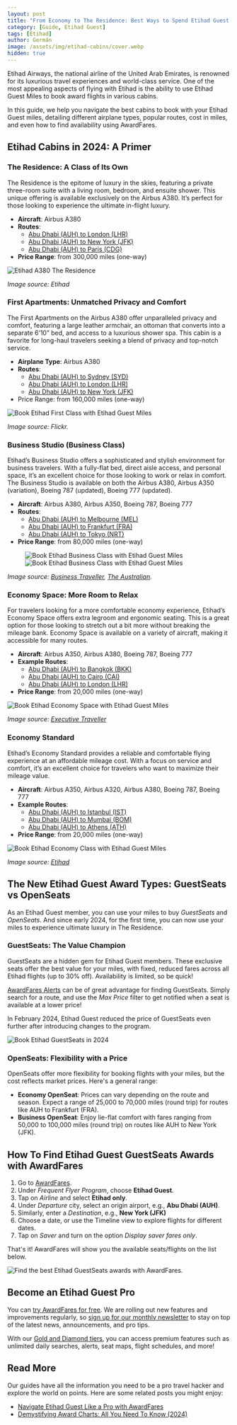```yaml
---
layout: post
title: "From Economy to The Residence: Best Ways to Spend Etihad Guest Miles"
category: [Guide, Etihad Guest]
tags: [Etihad]
author: Germán
image: /assets/img/etihad-cabins/cover.webp
hidden: true
---
```


Etihad Airways, the national airline of the United Arab Emirates, is renowned for its luxurious travel experiences and world-class service. One of the most appealing aspects of flying with Etihad is the ability to use Etihad Guest Miles to book award flights in various cabins.

In this guide, we help you navigate the best cabins to book with your Etihad Guest miles, detailing different airplane types, popular routes, cost in miles, and even how to find availability using AwardFares.

## Etihad Cabins in 2024: A Primer

### The Residence: A Class of Its Own

The Residence is the epitome of luxury in the skies, featuring a private three-room suite with a living room, bedroom, and ensuite shower. This unique offering is available exclusively on the Airbus A380. It’s perfect for those looking to experience the ultimate in-flight luxury.

* **Aircraft**: Airbus A380
* **Routes**:
  * [Abu Dhabi (AUH) to London (LHR)](https://awardfares.com/search?AUH.LHR.;c:first;a:EY;z:etihad)
  * [Abu Dhabi (AUH) to New York (JFK)](https://awardfares.com/search?AUH.JFK.;c:first;a:EY;z:etihad)
  * [Abu Dhabi (AUH) to Paris (CDG)](https://awardfares.com/search?AUH.CDG.;c:first;a:EY;z:etihad)
* **Price Range**: from 300,000 miles (one-way)

<img src="../assets/img/etihad-cabins/a380-the-residence.avif" alt="Etihad A380 The Residence" class="noborder"/>

*Image source: Etihad*

### First Apartments: Unmatched Privacy and Comfort

The First Apartments on the Airbus A380 offer unparalleled privacy and comfort, featuring a large leather armchair, an ottoman that converts into a separate 6’10” bed, and access to a luxurious shower spa. This cabin is a favorite for long-haul travelers seeking a blend of privacy and top-notch service.

* **Airplane Type**: Airbus A380
* **Routes**:
  * [Abu Dhabi (AUH) to Sydney (SYD)](https://awardfares.com/search?AUH.SYD.;c:first;a:EY;z:etihad)
  * [Abu Dhabi (AUH) to London (LHR)](https://awardfares.com/search?AUH.LHR.;c:first;a:EY;z:etihad)
  * [Abu Dhabi (AUH) to New York (JFK)](https://awardfares.com/search?AUH.JFK.;c:first;a:EY;z:etihad)
* Price Range: from 160,000 miles (one-way)

<img src="../assets/img/etihad-cabins/etihad-first.webp" alt="Book Etihad First Class with Etihad Guest Miles" class="noborder"/>

*Image source: Flickr.*

### Business Studio (Business Class)

Etihad’s Business Studio offers a sophisticated and stylish environment for business travelers. With a fully-flat bed, direct aisle access, and personal space, it’s an excellent choice for those looking to work or relax in comfort. The Business Studio is available on both the Airbus A380, Airbus A350 (variation), Boeing 787 (updated), Boeing 777 (updated).

* **Aircraft**: Airbus A380, Airbus A350, Boeing 787, Boeing 777
* **Routes**:
  * [Abu Dhabi (AUH) to Melbourne (MEL)](https://awardfares.com/search?AUH.MEL.;c:business;a:EY;z:etihad)
  * [Abu Dhabi (AUH) to Frankfurt (FRA)](https://awardfares.com/search?AUH.FRA.;c:business;a:EY;z:etihad)
  * [Abu Dhabi (AUH) to Tokyo (NRT)](https://awardfares.com/search?AUH.NRT.;c:business;a:EY;z:etihad)
* **Price Range**: from 80,000 miles (one-way)

<figure>
<img src="../assets/img/etihad-cabins/etihad-business-a350.webp" alt="Book Etihad Business Class with Etihad Guest Miles" class="noborder"/>
<img src="../assets/img/etihad-cabins/etihad-business-a380.webp" alt="Book Etihad Business Class with Etihad Guest Miles" class="noborder"/>
</figure>

*Image source: [Business Traveller](https://www.businesstraveller.com/tried-and-tested/flight-review-etihad-a350-1000-business-class/), [The Australian](https://www.theaustralian.com.au/travel/review-etihad-airways-business-class/news-story/af0a6976b198806184310c9791ed4d14).*

### Economy Space: More Room to Relax

For travelers looking for a more comfortable economy experience, Etihad’s Economy Space offers extra legroom and ergonomic seating. This is a great option for those looking to stretch out a bit more without breaking the mileage bank. Economy Space is available on a variety of aircraft, making it accessible for many routes.

* **Aircraft**: Airbus A350, Airbus A380, Boeing 787, Boeing 777
* **Example Routes**:
  * [Abu Dhabi (AUH) to Bangkok (BKK)](https://awardfares.com/search?AUH.BKK.;c:economy;a:EY;z:etihad)
  * [Abu Dhabi (AUH) to Cairo (CAI)](https://awardfares.com/search?AUH.CAI.;c:economy;a:EY;z:etihad)
  * [Abu Dhabi (AUH) to London (LHR)](https://awardfares.com/search?AUH.LHR.;c:economy;a:EY;z:etihad)
* **Price Range**: from 20,000 miles (one-way)

<img src="../assets/img/etihad-cabins/etihad-economy-space.webp" alt="Book Etihad Economy Space with Etihad Guest Miles" class="noborder"/>

*Image source: [Executive Traveller](https://www.executivetraveller.com/news/etihad-airways-a350-premium-economy-economy-space-seats)*

### Economy Standard

Etihad’s Economy Standard provides a reliable and comfortable flying experience at an affordable mileage cost. With a focus on service and comfort, it’s an excellent choice for travelers who want to maximize their mileage value.

* **Aircraft**: Airbus A350, Airbus A320, Airbus A380, Boeing 787, Boeing 777
* **Example Routes**:
  * [Abu Dhabi (AUH) to Istanbul (IST)](https://awardfares.com/search?AUH.IST.;c:economy;a:EY;z:etihad)
  * [Abu Dhabi (AUH) to Mumbai (BOM)](https://awardfares.com/search?AUH.BOM.;c:economy;a:EY;z:etihad)
  * [Abu Dhabi (AUH) to Athens (ATH)](https://awardfares.com/search?AUH.ATH.;c:economy;a:EY;z:etihad)
* **Price Range**: from 20,000 miles (one-way)

<img src="../assets/img/etihad-cabins/etihad-economy.avif" alt="Book Etihad Economy Class with Etihad Guest Miles" class="noborder"/>

*Image source: [Etihad](https://www.etihad.com/es/fly-etihad/our-fleet/airbus-a350)*

## The New Etihad Guest Award Types: GuestSeats vs OpenSeats

As an Etihad Guest member, you can use your miles to buy *GuestSeats* and *OpenSeats*. And since early 2024, for the first time, you can now use your miles to experience ultimate luxury in The Residence.

### GuestSeats: The Value Champion

GuestSeats are a hidden gem for Etihad Guest members. These exclusive seats offer the best value for your miles, with fixed, reduced fares across all Etihad flights (up to 30% off). Availability is limited, so be quick!

[AwardFares Alerts](https://blog.awardfares.com/alerts/) can be of great advantage for finding GuestSeats. Simply search for a route, and use the *Max Price* filter to get notified when a seat is available at a lower price!

In February 2024, Etihad Guest reduced the price of GuestSeats even further after introducing changes to the program.

<img src="../assets/img/etihad-cabins/etihad-guestseats.webp" alt="Book Etihad GuestSeats in 2024" class="noborder"/>

### OpenSeats: Flexibility with a Price

OpenSeats offer more flexibility for booking flights with your miles, but the cost reflects market prices. Here's a general range:

* **Economy OpenSeat**: Prices can vary depending on the route and season. Expect a range of 25,000 to 70,000 miles (round trip) for routes like AUH to Frankfurt (FRA).
* **Business OpenSeat**: Enjoy lie-flat comfort with fares ranging from 50,000 to 100,000 miles (round trip) on routes like AUH to New York (JFK).

## How To Find Etihad Guest GuestSeats Awards with AwardFares

1. Go to [AwardFares](https://awardfares.com/signup).
2. Under *Frequent Flyer Program*, choose **Etihad Guest**.
3. Tap on *Airline* and select **Etihad only**.
4. Under *Departure* city, select an origin airport, e.g., **Abu Dhabi (AUH)**.
5. Similarly, enter a *Destination*, e.g., **New York (JFK)**
6. Choose a date, or use the Timeline view to explore flights for different dates.
7. Tap on *Saver* and turn on the option *Display saver fares only*.

That's it! AwardFares will show you the available seats/flights on the list below.

<img src="../assets/img/etihad-cabins/etihad-guestseat-results-awardfares.webp" alt="Find the best Etihad GuestSeats awards with AwardFares." class="noborder"/>

## Become an Etihad Guest Pro

You can [try AwardFares for free](https://awardfares.com/). We are rolling out new features and improvements regularly, so [sign up for our monthly newsletter](https://awardfares.com/newsletter) to stay on top of the latest news, announcements, and pro tips.

With our [Gold and Diamond tiers](https://awardfares.com/pricing), you can access premium features such as unlimited daily searches, alerts, seat maps, flight schedules, and more!

## Read More

Our guides have all the information you need to be a pro travel hacker and explore the world on points. Here are some related posts you might enjoy:

* [Navigate Etihad Guest Like a Pro with AwardFares](https://blog.awardfares.com/introducing-etihad-guest/)
* [Demystifying Award Charts: All You Need To Know (2024)](https://blog.awardfares.com/demystifying-award-charts/)
